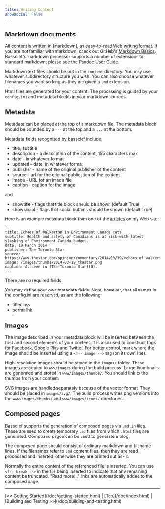 ```yaml
---
title: Writing Content
showsocial: False 
...
```


Markdown documents
------------------

All content is written in [markdown], an easy-to-read Web writing format.  If you are not familiar with markdown, check out GitHub's [Markdown Basics].  Bassclef's markdown processor supports a number of extensions to standard markdown; please see the [Pandoc User Guide].

Markdown text files should be put in the `content` directory.  You may use whatever subdirectory structure you wish.  You can also choose whatever filenames you want so long as they are given a `.md` extension.

Html files are generated for your content.  The processing is guided by your `config.ini` and metadata blocks in your markdown sources.

[Markdown Basics]: https://help.github.com/articles/markdown-basics/
[Pandoc User Guide]: http://pandoc.org/README.html


Metadata
--------

Metadata can be placed at the top of a markdown file.  The metadata block should be bounded by a `---` at the top and a `...` at the bottom.

Metadata fields recognized by bassclef include

  * title, subtitle
  * description - a description of the content, 155 characters max
  * date - in whatever format
  * updated - date, in whatever format
  * publisher - name of the original publisher of the content 
  * source - url for the original publication of the content 
  * image - URL for an image file
  * caption - caption for the image

and

  * showtitle - flags that title block should be shown (default
    True)
  * showsocial - flags that social buttons should be shown (default
    True) 

Here is an example metadata block from one of the [articles] on my Web site:

```
---
title: Echoes of Walkerton in Environment Canada cuts
subtitle: Health and safety of Canadians is at risk with latest slashing of Environment Canada budget.
date: 19 March 2014
publisher: The Toronto Star
source: https://www.thestar.com/opinion/commentary/2014/03/19/echoes_of_walkerton_in_environment_canada_cuts.html
image: /images/thumbs/2014-03-19_thestar.png
caption: As seen in [The Toronto Star][0].
...
```

There are no required fields.

You may define your own metadata fields.  Note, however, that all names in the config.ini are reserved, as are the following:

  * titleclass
  * permalink

[articles]: http://tomduck.ca/commentary/2014-03-19_echoes-of-walkerton.html


Images
------

The image described in your metadata block will be inserted between the first and second elements of your content.  It is also used to construct tags for Facebook, Google Plus and Twitter.  For better control, mark where the image should be inserted using a `<!-- image -->` tag (on its own line).


High-resolution images should be stored in the `images/` folder.  These images are copied to `www/images` during the build process.  Large thumbnails are generated and stored in `www/images/thumbs/`.  You should link to the thumbs from your content.

SVG images are handled separately because of the vector format.  They should be placed in `images/svg/`.  The build process writes png versions into the `www/images/thumbs/` and `www/images/icons/` directories.


Composed pages
--------------

Bassclef supports the generation of composed pages via `.md.in` files.  These are used to create temporary `.md` files from which `.html` files are generated.  Composed pages can be used to generate a blog.

The composed page should consist of ordinary markdown and filename lines.  If the filenames refer to `.md` content files, then they are read, processed and inserted; otherwise they are printed out as-is.

Normally the entire content of the referenced file is inserted.  You can use `<!-- break -->` in the file being inserted to indicate that any remaining content be truncated.  "Read more..." links are automatically added to the composed page.



*   *   *   *   *   *   *   *   *   *   *   *   *   *   *   *   *   *


<nav>
[<< Getting Started](/doc/getting-started.html) |
[Top](/doc/index.html) |
[Building and Testing >>](/doc/building-and-testing.html)
</nav>
